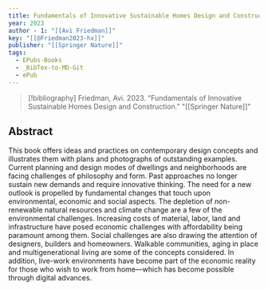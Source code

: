 ```yaml
---
title: Fundamentals of Innovative Sustainable Homes Design and Construction
year: 2023
author - 1: "[[Avi Friedman]]"
key: "[[@Friedman2023-hx]]"
publisher: "[[Springer Nature]]"
tags:
  - EPubs-Books
  - _BibTex-to-MD-Git
  - ePub
---
```


> [!bibliography]
> Friedman, Avi. 2023. “Fundamentals of Innovative Sustainable Homes Design and Construction.” "[[Springer Nature]]"

## Abstract
This book offers ideas and practices on contemporary design concepts and illustrates them with plans and photographs of outstanding examples. Current planning and design modes of dwellings and neighborhoods are facing challenges of philosophy and form. Past approaches no longer sustain new demands and require innovative thinking. The need for a new outlook is propelled by fundamental changes that touch upon environmental, economic and social aspects. The depletion of non-renewable natural resources and climate change are a few of the environmental challenges. Increasing costs of material, labor, land and infrastructure have posed economic challenges with affordability being paramount among them. Social challenges are also drawing the attention of designers, builders and homeowners. Walkable communities, aging in place and multigenerational living are some of the concepts considered. In addition, live-work environments have become part of the economic reality for those who wish to work from home—which has become possible through digital advances.